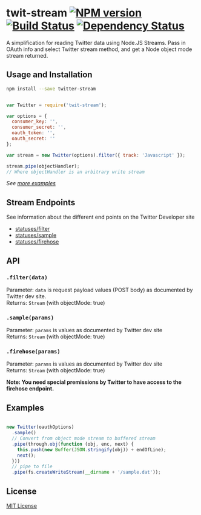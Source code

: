 # twit-stream [![NPM version][npm-image]][npm-url] [![Build Status][travis-image]][travis-url] [![Dependency Status][depstat-image]][depstat-url]

A simplification for reading Twitter data using Node.JS Streams.
Pass in OAuth info and select Twitter stream method, and get a
Node object mode stream returned.

## Usage and Installation

```sh
npm install --save twitter-stream
```

```javascript

var Twitter = require('twit-stream');

var options = {
  consumer_key: '',
  consumer_secret: '',
  oauth_token: '',
  oauth_secret: ''
};

var stream = new Twitter(options).filter({ track: 'Javascript' });

stream.pipe(objectHandler);
// Where objectHandler is an arbitrary write stream
```

*See [more examples](#examples)*

## Stream Endpoints

See information about the different end points on the Twitter Developer site

* [statuses/filter](https://dev.twitter.com/docs/api/1.1/post/statuses/filter)
* [statuses/sample](https://dev.twitter.com/docs/api/1.1/get/statuses/sample)
* [statuses/firehose](https://dev.twitter.com/docs/api/1.1/get/statuses/firehose)

## API

### `.filter(data)`
Parameter: `data` is request payload values (POST body) as documented by Twitter dev site.  
Returns: `Stream` (with objectMode: true)


### `.sample(params)`
Parameter: `params` is values as documented by Twitter dev site  
Returns: `Stream` (with objectMode: true)


### `.firehose(params)`
Parameter: `params` is values as documented by Twitter dev site  
Returns: `Stream` (with objectMode: true)

**Note: You need special premissions by Twitter to have access to the firehose endpoint.**

## Examples 

```javascript

new Twitter(oauthOptions)
  .sample()
  // Convert from object mode stream to buffered stream
  .pipe(through.obj(function (obj, enc, next) {
    this.push(new Buffer(JSON.stringify(obj)) + endOfLine);
    next();
  }))
  // pipe to file
  .pipe(fs.createWriteStream(__dirname + '/sample.dat'));
```

## License

[MIT License](http://en.wikipedia.org/wiki/MIT_License)

[npm-url]: https://npmjs.org/package/twit-stream
[npm-image]: https://badge.fury.io/js/twit-stream.png

[travis-url]: http://travis-ci.org/mikaelbr/twit-stream
[travis-image]: https://secure.travis-ci.org/mikaelbr/twit-stream.png?branch=master

[depstat-url]: https://david-dm.org/mikaelbr/twit-stream
[depstat-image]: https://david-dm.org/mikaelbr/twit-stream.png
